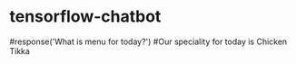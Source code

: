 # tensorflow-chatbot

#response('What is menu for today?')
#Our speciality for today is Chicken Tikka

